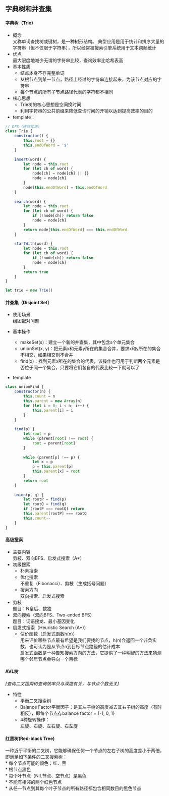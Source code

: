 ## 字典树和并查集
#### 字典树（Trie）
* 概念  
又称单词查找树或键树，是一种树形结构。
典型应用是用于统计和排序大量的字符串（但不仅限于字符串），所以经常被搜索引擎系统用于文本词频统计   
* 优点   
最大限度地减少无谓的字符串比较，查询效率比哈希表高   
* 基本性质   
    * 结点本身不存完整单词   
    * 从根节点到某一节点，路径上经过的字符串连接起来，为该节点对应的字符串   
    * 每个节点的所有子节点路径代表的字符都不相同   
* 核心思想   
    * Trie树的核心思想是空间换时间   
    * 利用字符串的公共前缀来降低查询时间的开销以达到提高效率的目的   
* template：  
``` javascript
// DFS（递归写法）
class Trie {
    constructor() {
        this.root = {}
        this.endOfWord = '$'
    }
    
    insert(word) {
        let node = this.root
        for (let ch of word) {
            node[ch] = node[ch] || {}
            node = node[ch]
        }
        node[this.endOfWord] = this.endOfWord
    }
    
    search(word) {
        let node = this.root
        for (let ch of word) {
            if (!node[ch]) return false
            node = node[ch]
        }
        return node[this.endOfWord] === this.endOfWord
    }
    
    startWith(word) {
        let node = this.root
        for (let ch of word) {
            if (!node[ch]) return false
            node = node[ch]
        }
        return true
    }
}

let trie = new Trie()
```

#### 并查集（Disjoint Set）
* 使用场景  
组团配对问题  

* 基本操作  
    * makeSet(s)：建立一个新的并查集，其中包含s个单元集合   
    * unionSet(x, y)：把元素x和元素y所在的集合合并，要求x和y所在的集合不相交，如果相交则不合并   
    * find(x)：找到元素x所在的集合的代表，该操作也可用于判断两个元素是否位于同一个集合，只要将它们各自的代表比较一下就可以了   
* template  
``` javascript
class unionFind {
    constructor(n) {
        this.count = n
        this.parent = new Array(n)
        for (let i = 0; i < n; i++) {
            this.parent[i] = i
        }
    }
    
    find(p) {
        let root = p
        while (parent[root] !== root) {
            root = parent[root]
        }
        
        while (parent[p] !== p) {
            let x = p
            p = this.parent[p]
            this.parent[x] = root
        }
        return root
    }
    
    union(p, q) {
        let rootP = find(p)
        let rootQ = find(q)
        if (rootP === rootQ) return
        this.parent[rootP] === rootQ
        this.count--
    }
}
```


#### 高级搜索
* 主要内容  
剪枝、双向BFS、启发式搜索（A\*）   
* 初级搜索   
    * 朴素搜索   
    * 优化搜索   
        不重复（Fibonacci）、剪枝（生成括号问题）   
    * 搜索方向   
        双向搜索、启发式搜索   
 * 剪枝   
 题目：N皇后、数独   
 * 双向搜索（双向BFS、Two-ended BFS）   
 题目：词语接龙、最小基因变化   
 * 启发式搜索（Heuristic Search (A\*)）   
    * 估价函数（启发式函数h(n)）      
    用来评价哪些节点最有希望是我们要找的节点，h(n)会返回一个非负实数，也可认为是从节点n到目标节点路径的估计成本   
    启发式函数是一种告知搜索方向的方法，它提供了一种明智的方法来猜测哪个邻居节点会导向一个目标   

#### AVL树
*[查询二叉搜索树查询效率只与深度有关，与节点个数无关]*   
* 特性   
    * 平衡二叉搜索树   
    * Balance Factor平衡因子：是其左子树的高度减去其右子树的高度（有时相反），即每个节点存balance factor = {-1, 0, 1}   
    * 4种旋转操作：   
    左旋、右旋、左右旋、右左旋   

#### 红黑树(Red-black Tree)   
一种近乎平衡的二叉树，它能够确保任何一个节点的左右子树的高度差小于两倍，即满足如下条件的二叉搜索树：   
    * 每个节点可能的颜色：红、黑   
    * 根节点黑色   
    * 每个叶节点（NIL节点、空节点）是黑色   
    * 不能有相邻的两个红色节点   
    * 从任一节点到其每个叶子节点的所有路径都包含相同数目的黑色节点

